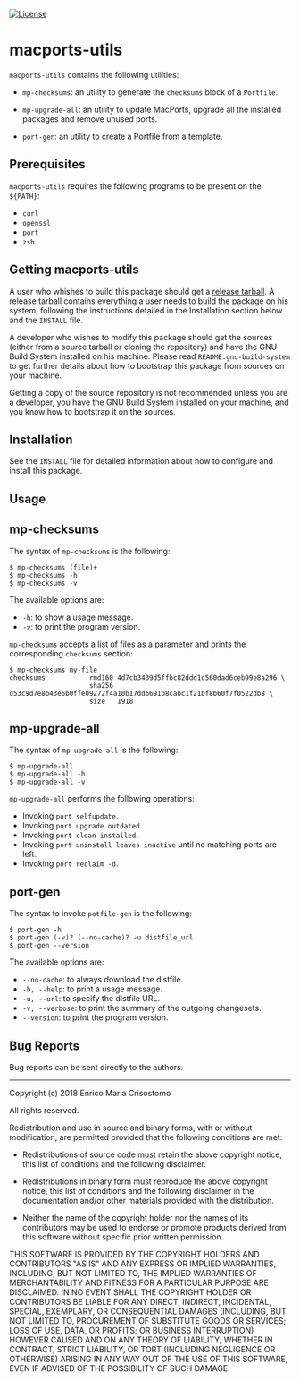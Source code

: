 [![License](https://img.shields.io/badge/license-BSD--3.0--Clause-blue.svg?style=flat)](https://github.com/emcrisostomo/macports-utils/blob/master/LICENSE)

macports-utils
==============

`macports-utils` contains the following utilities:

  * `mp-checksums`: an utility to generate the `checksums` block of a
    `Portfile`.

  * `mp-upgrade-all`: an utility to update MacPorts, upgrade all the installed
    packages and remove unused ports.

  * `port-gen`: an utility to create a Portfile from a template.

Prerequisites
-------------

`macports-utils` requires the following programs to be present on the `${PATH}`:

  * `curl`
  * `openssl`
  * `port`
  * `zsh`

Getting macports-utils
----------------------

A user who whishes to build this package should get a [release
tarball][release].  A release tarball contains everything a user needs to build
the package on his system, following the instructions detailed in the
Installation section below and the `INSTALL` file.

A developer who wishes to modify this package should get the sources (either
from a source tarball or cloning the repository) and have the GNU Build System
installed on his machine.  Please read `README.gnu-build-system` to get further
details about how to bootstrap this package from sources on your machine.

Getting a copy of the source repository is not recommended unless you are a
developer, you have the GNU Build System installed on your machine, and you know
how to bootstrap it on the sources.

[release]: https://github.com/emcrisostomo/macports-utils/releases

Installation
------------

See the `INSTALL` file for detailed information about how to configure and
install this package.

Usage
-----

mp-checksums
------------

The syntax of `mp-checksums` is the following:

    $ mp-checksums (file)+
    $ mp-checksums -h
    $ mp-checksums -v

The available options are:

  * `-h`: to show a usage message.
  * `-v`: to print the program version.

`mp-checksums` accepts a list of files as a parameter and prints the
corresponding `checksums` section:

    $ mp-checksums my-file
    checksums           rmd160 4d7cb3439d5ffbc82ddd1c560dad6ceb99e8a296 \
                        sha256 d53c9d7e8b43e6b0ffe09272f4a10b17dd6691b8cabc1f21bf8b60f7f0522db8 \
                        size   1918

mp-upgrade-all
--------------

The syntax of `mp-upgrade-all` is the following:

    $ mp-upgrade-all
    $ mp-upgrade-all -h
    $ mp-upgrade-all -v

`mp-upgrade-all` performs the following operations:

  * Invoking `port selfupdate`.
  * Invoking `port upgrade outdated`.
  * Invoking `port clean installed`.
  * Invoking `port uninstall leaves inactive` until no matching ports are left.
  * Invoking `port reclaim -d`.

port-gen
--------

The syntax to invoke `potfile-gen` is the following:

    $ port-gen -h
    $ port-gen (-v)? (--no-cache)? -u distfile_url
    $ port-gen --version

The available options are:

  * `--no-cache`: to always download the distfile.
  * `-h, --help`: to print a usage message.
  * `-u, --url`: to specify the distfile URL.
  * `-v, --verbose`: to print the summary of the outgoing changesets.
  * `--version`: to print the program version.

Bug Reports
-----------

Bug reports can be sent directly to the authors.

-----

Copyright (c) 2018 Enrico Maria Crisostomo

All rights reserved.

Redistribution and use in source and binary forms, with or without
modification, are permitted provided that the following conditions are met:

* Redistributions of source code must retain the above copyright notice, this
  list of conditions and the following disclaimer.

* Redistributions in binary form must reproduce the above copyright notice,
  this list of conditions and the following disclaimer in the documentation
  and/or other materials provided with the distribution.

* Neither the name of the copyright holder nor the names of its
  contributors may be used to endorse or promote products derived from
  this software without specific prior written permission.

THIS SOFTWARE IS PROVIDED BY THE COPYRIGHT HOLDERS AND CONTRIBUTORS "AS IS"
AND ANY EXPRESS OR IMPLIED WARRANTIES, INCLUDING, BUT NOT LIMITED TO, THE
IMPLIED WARRANTIES OF MERCHANTABILITY AND FITNESS FOR A PARTICULAR PURPOSE ARE
DISCLAIMED. IN NO EVENT SHALL THE COPYRIGHT HOLDER OR CONTRIBUTORS BE LIABLE
FOR ANY DIRECT, INDIRECT, INCIDENTAL, SPECIAL, EXEMPLARY, OR CONSEQUENTIAL
DAMAGES (INCLUDING, BUT NOT LIMITED TO, PROCUREMENT OF SUBSTITUTE GOODS OR
SERVICES; LOSS OF USE, DATA, OR PROFITS; OR BUSINESS INTERRUPTION) HOWEVER
CAUSED AND ON ANY THEORY OF LIABILITY, WHETHER IN CONTRACT, STRICT LIABILITY,
OR TORT (INCLUDING NEGLIGENCE OR OTHERWISE) ARISING IN ANY WAY OUT OF THE USE
OF THIS SOFTWARE, EVEN IF ADVISED OF THE POSSIBILITY OF SUCH DAMAGE.
